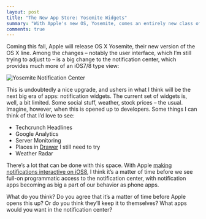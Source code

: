 ```yaml
---
layout: post
title: "The New App Store: Yosemite Widgets"
summary: "With Apple's new OS, Yosemite, comes an entirely new class of apps: widgets. I have a feeling this might be the next big app store for devs to conquer"
comments: true
---
```


Coming this fall, Apple will release OS X Yosemite, their new version of the OS X line.  Among the changes – notably the user interface, which I’m still trying to adjust to – is a big change to the notification center, which provides much more of an iOS7/8 type view:

![Yosemite Notification Center](https://dl.dropbox.com/s/owj6swqrtjbkl3b/Screenshot%202014-11-05%2010.56.20.png)

This is undoubtedly a nice upgrade, and ushers in what I think will be the next big era of apps: notification widgets. The current set of widgets is, well, a bit limited. Some social stuff, weather, stock prices – the usual. Imagine, however, when this is opened up to developers. Some things I can think of that I’d love to see:

- Techcrunch Headlines
- Google Analytics
- Server Monitoring
- Places in [Drawer](http://www.getdrawer.com) I still need to try
- Weather Radar

There’s a lot that can be done with this space. With Apple [making notifications interactive on iOS8](http://www.imore.com/interactive-notifications-ios-8-explained), I think it’s a matter of time before we see full-on programmatic access to the notification center, with notification apps becoming as big a part of our behavior as phone apps.

What do you think? Do you agree that it’s a matter of time before Apple opens this up? Or do you think they’ll keep it to themselves? What apps would you want in the notification center?